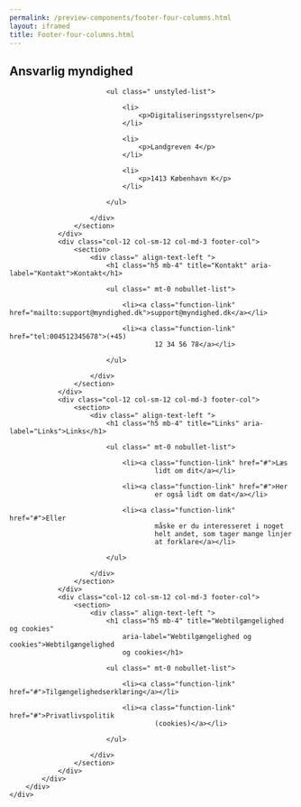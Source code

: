 ```yaml
--- 
permalink: /preview-components/footer-four-columns.html
layout: iframed 
title: Footer-four-columns.html
---
```

<footer>
    <div class="footer">
        <div class="container">
            <div class="row">
                <div class="col-12 col-sm-12 col-md-3 footer-col">
                    <section>
                        <div class=" align-text-left ">
                            <h1 class="h5 mb-4" title="Ansvarlig myndighed"
                                aria-label="Ansvarlig myndighed">Ansvarlig
                                myndighed</h1>

                            <ul class=" unstyled-list">

                                <li>
                                    <p>Digitaliseringsstyrelsen</p>
                                </li>

                                <li>
                                    <p>Landgreven 4</p>
                                </li>

                                <li>
                                    <p>1413 København K</p>
                                </li>

                            </ul>

                        </div>
                    </section>
                </div>
                <div class="col-12 col-sm-12 col-md-3 footer-col">
                    <section>
                        <div class=" align-text-left ">
                            <h1 class="h5 mb-4" title="Kontakt" aria-label="Kontakt">Kontakt</h1>

                            <ul class=" mt-0 nobullet-list">

                                <li><a class="function-link" href="mailto:support@myndighed.dk">support@myndighed.dk</a></li>

                                <li><a class="function-link" href="tel:004512345678">(+45)
                                        12 34 56 78</a></li>

                            </ul>

                        </div>
                    </section>
                </div>
                <div class="col-12 col-sm-12 col-md-3 footer-col">
                    <section>
                        <div class=" align-text-left ">
                            <h1 class="h5 mb-4" title="Links" aria-label="Links">Links</h1>

                            <ul class=" mt-0 nobullet-list">

                                <li><a class="function-link" href="#">Læs
                                        lidt om dit</a></li>

                                <li><a class="function-link" href="#">Her
                                        er også lidt om dat</a></li>

                                <li><a class="function-link" href="#">Eller
                                        måske er du interesseret i noget
                                        helt andet, som tager mange linjer
                                        at forklare</a></li>

                            </ul>

                        </div>
                    </section>
                </div>
                <div class="col-12 col-sm-12 col-md-3 footer-col">
                    <section>
                        <div class=" align-text-left ">
                            <h1 class="h5 mb-4" title="Webtilgængelighed og cookies"
                                aria-label="Webtilgængelighed og cookies">Webtilgængelighed
                                og cookies</h1>

                            <ul class=" mt-0 nobullet-list">

                                <li><a class="function-link" href="#">Tilgængelighedserklæring</a></li>

                                <li><a class="function-link" href="#">Privatlivspolitik
                                        (cookies)</a></li>

                            </ul>

                        </div>
                    </section>
                </div>
            </div>
        </div>
    </div>
</footer>